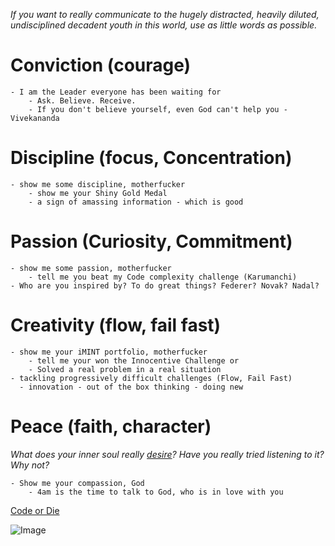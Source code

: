 _If you want to really communicate to the hugely distracted, heavily diluted, undisciplined decadent youth in this world, use as little words as possible._

# Conviction (courage)

    - I am the Leader everyone has been waiting for
        - Ask. Believe. Receive.
        - If you don't believe yourself, even God can't help you - Vivekananda

# Discipline (focus, Concentration)

    - show me some discipline, motherfucker
        - show me your Shiny Gold Medal
        - a sign of amassing information - which is good

# Passion (Curiosity, Commitment)

    - show me some passion, motherfucker
        - tell me you beat my Code complexity challenge (Karumanchi)
    - Who are you inspired by? To do great things? Federer? Novak? Nadal?
# Creativity (flow, fail fast)

    - show me your iMINT portfolio, motherfucker
        - tell me your won the Innocentive Challenge or
        - Solved a real problem in a real situation
    - tackling progressively difficult challenges (Flow, Fail Fast)
      - innovation - out of the box thinking - doing new
    
# Peace (faith, character)
_What does your inner soul really [desire][innerDesire]? Have you really tried listening to it? Why not?_

    - Show me your compassion, God
        - 4am is the time to talk to God, who is in love with you

[innerDesire]: http://goo.gl/QK9Knv
    
[Code or Die][CodeOrDie]

![Image](http://i2.wp.com/learnoutlive.com/wp-content/uploads/2013/02/laptop.jpg?resize=1024%2C768)

[CodeOrDie]: http://learnoutlive.com/code-or-die-the-future-of-work/
